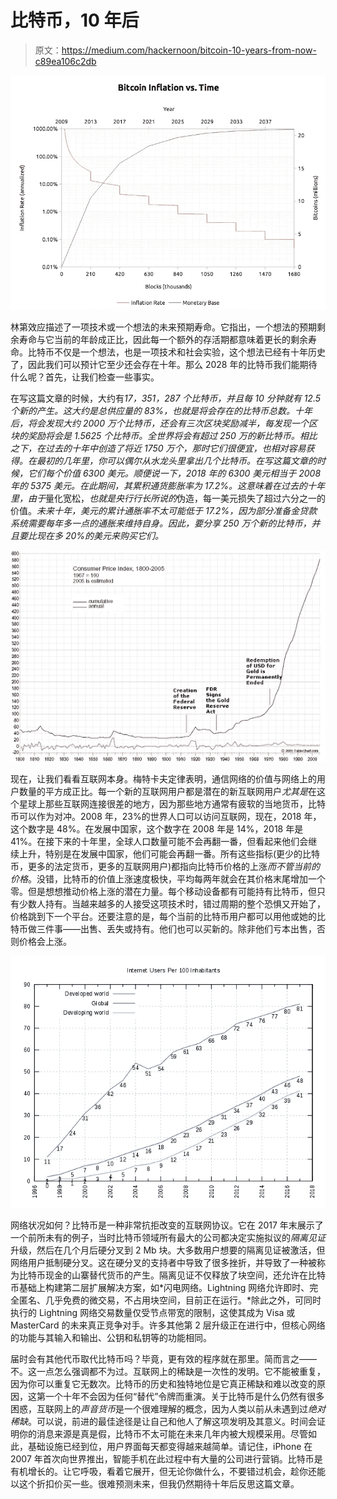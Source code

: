 # 比特币，10 年后

> 原文：<https://medium.com/hackernoon/bitcoin-10-years-from-now-c89ea106c2db>

![](img/402d1e91a73aaa7022f255308266502c.png)

林第效应描述了一项技术或一个想法的未来预期寿命。它指出，一个想法的预期剩余寿命与它当前的年龄成正比，因此每一个额外的存活期都意味着更长的剩余寿命。比特币不仅是一个想法，也是一项技术和社会实验，这个想法已经有十年历史了，因此我们可以预计它至少还会存在十年。那么 2028 年的比特币我们能期待什么呢？首先，让我们检查一些事实。

在写这篇文章的时候，大约有*17，351，287 个比特币，并且每 10 分钟就有 12.5 个新的产生。这大约是总供应量的 83%，也就是将会存在的比特币总数。十年后，将会发现大约 2000 万个比特币，还会有三次区块奖励减半，每发现一个区块的奖励将会是 1.5625 个比特币。全世界将会有超过 250 万的新比特币。相比之下，在过去的十年中创造了将近 1750 万个，那时它们很便宜，也相对容易获得。在最初的几年里，你可以偶尔从水龙头里拿出几个比特币。在写这篇文章的时候，它们每个价值 6300 美元。顺便说一下，2018 年的 6300 美元相当于 2008 年的 5375 美元。在此期间，其累积通货膨胀率为 17.2%。这意味着在过去的十年里，由于*量化宽松，*也就是央行行长所说的*伪造，每一美元损失了超过六分之一的价值。*未来十年，美元的累计通胀率不太可能低于 17.2%，因为部分准备金贷款系统需要每年多一点的通胀来维持自身。因此，要分享 250 万个新的比特币，并且要比现在多 20%的美元来购买它们。*

![](img/13a17b5f3b0b0550a00f4d5ae9ac06a5.png)

现在，让我们看看互联网本身。梅特卡夫定律表明，通信网络的价值与网络上的用户数量的平方成正比。每一个新的互联网用户都是潜在的新互联网用户*尤其是*在这个星球上那些互联网连接很差的地方，因为那些地方通常有疲软的当地货币，比特币可以作为对冲。2008 年，23%的世界人口可以访问互联网，现在，2018 年，这个数字是 48%。在发展中国家，这个数字在 2008 年是 14%，2018 年是 41%。在接下来的十年里，全球人口数量可能不会再翻一番，但看起来他们会继续上升，特别是在发展中国家，他们可能会再翻一番。所有这些指标(更少的比特币，更多的法定货币，更多的互联网用户)都指向比特币价格的上涨*而不管当前的价格*。没错，比特币的价值上涨速度极快，平均每两年就会在其价格末尾增加一个零。但是想想推动价格上涨的潜在力量。每个移动设备都有可能持有比特币，但只有少数人持有。当越来越多的人接受这项技术时，错过周期的整个恐惧又开始了，价格跳到下一个平台。还要注意的是，每个当前的比特币用户都可以用他或她的比特币做三件事——出售、丢失或持有。他们也可以买新的。除非他们亏本出售，否则价格会上涨。

![](img/d6477c64d811b0964c4fc192c08b454a.png)

网络状况如何？比特币是一种非常抗拒改变的互联网协议。它在 2017 年末展示了一个前所未有的例子，当时比特币领域所有最大的公司都决定实施拟议的*隔离见证*升级，然后在几个月后硬分叉到 2 Mb 块。大多数用户想要的隔离见证被激活，但网络用户抵制硬分叉。这在硬分叉的支持者中导致了很多挫折，并导致了一种被称为比特币现金的山寨替代货币的产生。隔离见证不仅释放了块空间，还允许在比特币基础上构建第二层扩展解决方案，如*闪电网络。Lightning 网络允许即时、完全匿名、几乎免费的微交易，不占用块空间，目前正在运行。*除此之外，可同时执行的 Lightning 网络交易数量仅受节点带宽的限制，这使其成为 Visa 或 MasterCard 的未来真正竞争对手。许多其他第 2 层升级正在进行中，但核心网络的功能与其输入和输出、公钥和私钥等的功能相同。

届时会有其他代币取代比特币吗？毕竟，更有效的程序就在那里。简而言之——不。这一点怎么强调都不为过。互联网上的稀缺是一次性的发明。它不能被重复，因为你可以重复它无数次。比特币的历史和独特地位是它真正稀缺和难以改变的原因，这第一个十年不会因为任何“替代”令牌而重演。关于比特币是什么仍然有很多困惑，互联网上的*声音货币*是一个很难理解的概念，因为人类以前从未遇到过*绝对稀缺*。可以说，前进的最佳途径是让自己和他人了解这项发明及其意义。时间会证明你的消息来源是真是假，比特币不太可能在未来几年内被大规模采用。尽管如此，基础设施已经到位，用户界面每天都变得越来越简单。请记住，iPhone 在 2007 年首次向世界推出，智能手机在此过程中有大量的公司进行营销。比特币是有机增长的。让它呼吸，看着它展开，但无论你做什么，不要错过机会，趁你还能以这个折扣价买一些。很难预测未来，但我仍然期待十年后反思这篇文章。